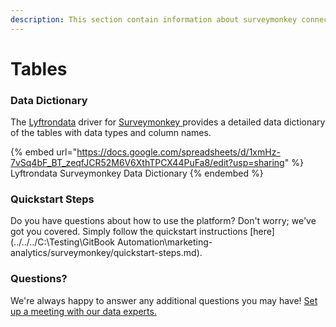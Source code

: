 ```yaml
---
description: This section contain information about surveymonkey connector tables information
---
```


# Tables

### Data Dictionary

The [Lyftrondata](https://www.lyftrondata.com/) driver for [Surveymonkey](https://www.lyftrondata.com/integration/marketing-analytics/survey-monkey//)[ ](https://www.lyftrondata.com/integration/surveymonkey/)provides a detailed data dictionary of the tables with data types and column names.

{% embed url="https://docs.google.com/spreadsheets/d/1xmHz-7vSq4bF_BT_zeqfJCR52M6V6XthTPCX44PuFa8/edit?usp=sharing" %}
Lyftrondata Surveymonkey Data Dictionary
{% endembed %}

### Quickstart Steps

Do you have questions about how to use the platform? Don't worry; we've got you covered. Simply follow the quickstart instructions [here](../../../C:\Testing\GitBook Automation\marketing-analytics/surveymonkey/quickstart-steps.md).

### Questions? <a href="#questions" id="questions"></a>

We're always happy to answer any additional questions you may have! [Set up a meeting with our data experts.](https://www.lyftrondata.com/book-a-meeting/)

